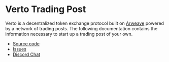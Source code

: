 # Verto Trading Post

Verto is a decentralized token exchange protocol built on [Arweave](https://arweave.org) powered by a network of trading posts. The following documentation contains the information necessary to start up a trading post of your own.

- [Source code](https://github.com/useverto/trading-post)
- [Issues](https://github.com/useverto/trading-post/issues)
- [Discord Chat](https://verto.exchange/chat)
